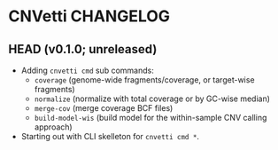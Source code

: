 # CNVetti CHANGELOG

## HEAD (v0.1.0; unreleased)

- Adding `cnvetti cmd` sub commands:
    - `coverage` (genome-wide fragments/coverage, or target-wise fragments)
    - `normalize` (normalize with total coverage or by GC-wise median)
    - `merge-cov` (merge coverage BCF files)
    - `build-model-wis` (build model for the within-sample CNV calling approach)
- Starting out with CLI skelleton for `cnvetti cmd *`.
